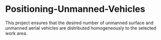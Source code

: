 # Positioning-Unmanned-Vehicles
This project ensures that the desired number of unmanned surface and unmanned aerial vehicles are distributed homogeneously to the selected work area.

